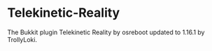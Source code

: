 # Telekinetic-Reality
The Bukkit plugin Telekinetic Reality by osreboot updated to 1.16.1 by TrollyLoki.
